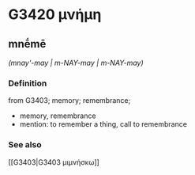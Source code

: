 # G3420 μνήμη

## mnḗmē

_(mnay'-may | m-NAY-may | m-NAY-may)_

### Definition

from G3403; memory; remembrance; 

- memory, remembrance
- mention: to remember a thing, call to remembrance

### See also

[[G3403|G3403 μιμνήσκω]]
